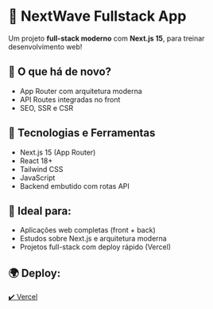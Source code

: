 # 🌊 NextWave Fullstack App

Um projeto **full-stack moderno** com **Next.js 15**, para treinar desenvolvimento web!

## 🚀 O que há de novo?
- App Router com arquitetura moderna
- API Routes integradas no front
- SEO, SSR e CSR

## 🧰 Tecnologias e Ferramentas
- Next.js 15 (App Router)
- React 18+
- Tailwind CSS
- JavaScript
- Backend embutido com rotas API

## 🧠 Ideal para:
- Aplicações web completas (front + back)
- Estudos sobre Next.js e arquitetura moderna
- Projetos full-stack com deploy rápido (Vercel)

## 🌍 Deploy:
[✔️ Vercel](https://vercel.com)
